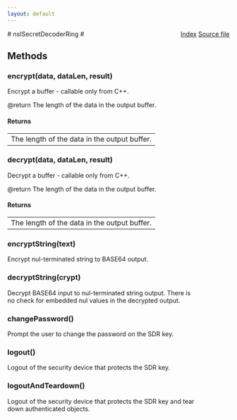 ```yaml
---
layout: default
---
```

<div class='links' style='float:right'><a href="../index.html">Index</a>
<a href="http://dxr.mozilla.org/mozilla-central/source/netwerk/base/public/nsISecretDecoderRing.idl">Source file</a>
</div>
# nsISecretDecoderRing #

## Methods ##

### encrypt(data, dataLen, result) ###
  
Encrypt a buffer - callable only from C++.  
  
@return The length of the data in the output buffer.  
  

#### Returns ####

<table>

<tr>
<td>The length of the data in the output buffer.  
</td>
</tr>

</table>

### decrypt(data, dataLen, result) ###
  
Decrypt a buffer - callable only from C++.  
  
@return The length of the data in the output buffer.  
  

#### Returns ####

<table>

<tr>
<td>The length of the data in the output buffer.  
</td>
</tr>

</table>

### encryptString(text) ###
  
Encrypt nul-terminated string to BASE64 output.  
  

### decryptString(crypt) ###
  
Decrypt BASE64 input to nul-terminated string output.  There is  
no check for embedded nul values in the decrypted output.  
  

### changePassword() ###
  
Prompt the user to change the password on the SDR key.  
  

### logout() ###
  
Logout of the security device that protects the SDR key.  
  

### logoutAndTeardown() ###
  
Logout of the security device that protects the SDR key and tear  
down authenticated objects.  
  
